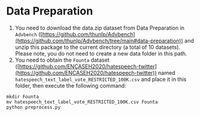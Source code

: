 # Data Preparation
1. You need to download the data.zip dataset from Data Preparation in `Advbench` ([https://github.com/thunlp/Advbench](https://github.com/thunlp/Advbench/tree/main#data-preparation)) and unzip this package to the current directory (a total of 10 datasets). Please note, you do not need to create a new data folder in this path.
2. You need to obtain the `Founta` dataset ([https://github.com/ENCASEH2020/hatespeech-twitter](https://github.com/ENCASEH2020/hatespeech-twitter)) named `hatespeech_text_label_vote_RESTRICTED_100K.csv` and place it in this folder, then execute the following command:

```
mkdir Founta
mv hatespeech_text_label_vote_RESTRICTED_100K.csv Founta
python preprocess.py
```